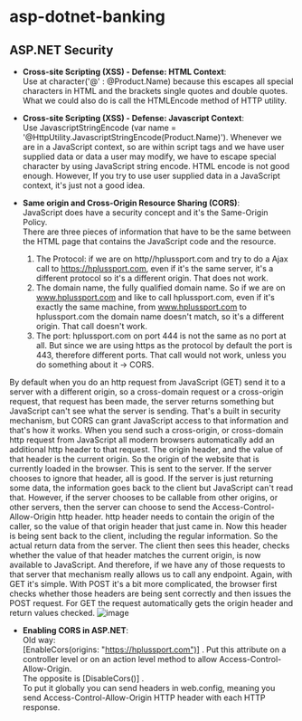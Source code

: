 # asp-dotnet-banking

## ASP.NET Security

- **Cross-site Scripting (XSS) - Defense: HTML Context**: <br>
Use at character('@' : @Product.Name) because this escapes all special characters in HTML and the brackets single quotes and double quotes. What we could also do is call the HTMLEncode method of HTTP utility.

- **Cross-site Scripting (XSS) - Defense: Javascript Context**: <br>
Use JavascriptStringEncode (var name = '@HttpUtility.JavascriptStringEncode(Product.Name)').
Whenever we are in a JavaScript context, so are within script tags and we have user supplied data or data a user may modify, we have to escape special character by using JavaScript string encode. HTML encode is not good enough.
However, If you try to use user supplied data in a JavaScript context, it's just not a good idea.

- **Same origin and Cross-Origin Resource Sharing (CORS)**: <br>
JavaScript does have a security concept and it's the Same-Origin Policy. <br>
There are three pieces of information that have to be the same between the HTML page that contains the JavaScript code and the resource. <br>
  1. The Protocol: if we are on http//hplussport.com and try to do a Ajax call to https://hplussport.com, even if it's the same server, it's a different protocol so it's a different origin. That does not work. <br>
  2. The domain name, the fully qualified domain name. So if we are on www.hplussport.com and like to call hplussport.com, even if it's exactly the same machine, from www.hplussport.com to hplussport.com the domain name doesn't match, so it's a different origin. That call doesn't work.
  3. The port: hplussport.com on port 444 is not the same as no port at all. But since we are using https as the protocol by default the port is 443, therefore different ports. That call would not work, unless you do something about it -> CORS. <br>

By default when you do an http request from JavaScript (GET) send it to a server with a different origin, so a cross-domain request or a cross-origin request, that request has been made, the server returns something but JavaScript can't see what the server is sending.
That's a built in security mechanism, but CORS can grant JavaScript access to that information and that's how it works. When you send such a cross-origin, or cross-domain http request from JavaScript all modern browsers automatically add an additional http header to that request.
The origin header, and the value of that header is the current origin. So the origin of the website that is currently loaded in the browser. This is sent to the server. If the server chooses to ignore that header, all is good. If the server is just returning some data, the information goes back to the client but JavaScript can't read that. However, if the server chooses to be callable from other origins, or other servers, then the server can choose to send the Access-Control-Allow-Origin http header. http header needs to contain the origin of the caller, so the value of that origin header that just came in. Now this header is being sent back to the client, including the regular information. So the actual return data from the server. The client then sees this header, checks whether the value of that header matches the current origin, is now available to JavaScript. And therefore, if we have any of those requests to that server that mechanism really allows us to call any endpoint. Again, with GET it's simple. With POST it's a bit more complicated, the browser first checks whether those headers are being sent correctly and then issues the POST request. For GET the request automatically gets the origin header and return values checked.
![image](https://github.com/Giopet/asp-dotnet-banking/assets/53083156/93770a7c-083c-4f3e-98d2-bdb5613f36ae) <br>

- **Enabling CORS in ASP.NET**: <br>
Old way: <br>
[EnableCors(origins: "https://hplussport.com")] . Put this attribute on a controller level or on an action level method to allow Access-Control-Allow-Origin. <br>
The opposite is [DisableCors()] . <br>
To put it globally you can send headers in web.config, meaning you send Access-Control-Allow-Origin HTTP header with each HTTP response. <br>

